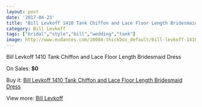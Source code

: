 ```yaml
---
layout: post
date: '2017-04-23'
title: "Bill Levkoff 1410 Tank Chiffon and Lace Floor Length Bridesmaid Dress"
category: Bill Levkoff
tags: ["bridal","style","bill","wedding","tank"]
image: http://www.eudances.com/18084-thickbox_default/bill-levkoff-1410-tank-chiffon-and-lace-floor-length-bridesmaid-dress.jpg
---
```

Bill Levkoff 1410 Tank Chiffon and Lace Floor Length Bridesmaid Dress

On Sales: **$0**
<a href="https://www.eudances.com/en/bill-levkoff/5257-bill-levkoff-1410-tank-chiffon-and-lace-floor-length-bridesmaid-dress.html"><amp-img layout="responsive" width="600" height="600" src="//www.eudances.com/18084-thickbox_default/bill-levkoff-1410-tank-chiffon-and-lace-floor-length-bridesmaid-dress.jpg" alt="Bill Levkoff 1410 Tank Chiffon and Lace Floor Length Bridesmaid Dress 0" /></a>
<a href="https://www.eudances.com/en/bill-levkoff/5257-bill-levkoff-1410-tank-chiffon-and-lace-floor-length-bridesmaid-dress.html"><amp-img layout="responsive" width="600" height="600" src="//www.eudances.com/18085-thickbox_default/bill-levkoff-1410-tank-chiffon-and-lace-floor-length-bridesmaid-dress.jpg" alt="Bill Levkoff 1410 Tank Chiffon and Lace Floor Length Bridesmaid Dress 1" /></a>

Buy it: [Bill Levkoff 1410 Tank Chiffon and Lace Floor Length Bridesmaid Dress](https://www.eudances.com/en/bill-levkoff/5257-bill-levkoff-1410-tank-chiffon-and-lace-floor-length-bridesmaid-dress.html "Bill Levkoff 1410 Tank Chiffon and Lace Floor Length Bridesmaid Dress")

View more: [Bill Levkoff](https://www.eudances.com/en/57-bill-levkoff "Bill Levkoff")